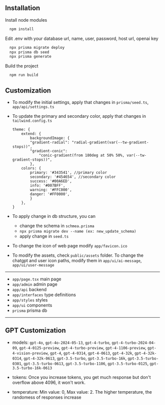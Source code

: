 
## Installation

Install node modules

```bash
  npm install  
```

Edit .env with your database url, name, user, password, host url, openai key

```bash
  npx prisma migrate deploy
  npx prisma db seed
  npx prisma generate
```

Build the project

```bash
  npm run build  
```


## Customization

- To modify the initial settings, apply that changes in
    ```prisma/seed.ts```, ```app/api/settings.ts```

- To update the primary and secondary color, apply that changes in
    ```tailwind.config.ts```
    ```
    theme: {
        extend: {
            backgroundImage: {
            "gradient-radial": "radial-gradient(var(--tw-gradient-stops))",
            "gradient-conic":
                "conic-gradient(from 180deg at 50% 50%, var(--tw-gradient-stops))",
            },
        colors: {
            primary: '#343541', //primary color
            secondary: '#454654', //secondary color
            success: '#00A6ED',
            info: '#007BFF',
            warning: '#FFC000',
            danger: '#FF0000',
            }
        }, 
    }
    ```
- To apply change in db structure, you can
    - change the schema in ```schmea.prisma```
    - ```npx prisma migrate dev --name (ex: new_update_schema)```
    - apply change in ```seed.ts```
- To change the icon of web page modify ```app/favicon.ico```
- To modify the assets, check ```public/assets``` folder.
    To change the chatgpt and user icon paths, modify them in ```app/ui/ai-message```, ```app/ui/user-message ```

***
- ```app/page.tsx``` main page
- ```app/admin``` admin page
- ```app/api``` backend
- ```app/interfaces``` type definitions
- ```app/styles``` styles
- ```app/ui``` components
- ```prisma``` prisma db
***

## GPT Customization

- models: 
    ```gpt-4o```, ```gpt-4o-2024-05-13```, ```gpt-4-turbo```, ```gpt-4-turbo-2024-04-09```, ```gpt-4-0125-preview```, ```gpt-4-turbo-preview```, ```gpt-4-1106-preview```, ```gpt-4-vision-preview```, ```gpt-4```, ```gpt-4-0314```, ```gpt-4-0613```, ```gpt-4-32k```, ```gpt-4-32k-0314```, ```gpt-4-32k-0613```, ```gpt-3.5-turbo```, ```gpt-3.5-turbo-16k```, ```gpt-3.5-turbo-0301```, ```gpt-3.5-turbo-0613```, ```gpt-3.5-turbo-1106```, ```gpt-3.5-turbo-0125```, ```gpt-3.5-turbo-16k-0613```

- tokens:
    Once you increase tokens, you get much response but don't overflow above 4096, it won't work.

- temperature:
    Min value: 0, Max value: 2. The higher temperature, the randomess of responses increase